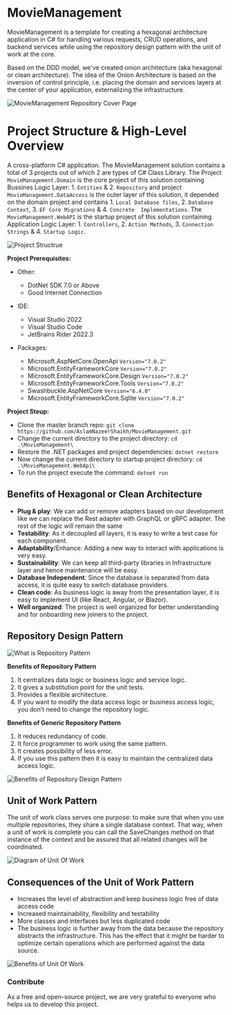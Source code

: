 # MovieManagement

MovieManagement is a template for creating a hexagonal architecture application in C# for handling various requests, CRUD operations, and backend services while using the repository design pattern with the unit of work at the core. 

Based on the DDD model, we've created onion architecture (aka hexagonal or clean architecture). The idea of the Onion Architecture is based on the inversion of control principle, i.e. placing the domain and services layers at the center of your application, externalizing the infrastructure.

![MovieManagement Repository Cover Page](https://github.com/AslamNazeerShaikh/MovieManagement/blob/development/Images%20&%20Documents/0.png)


# Project Structure & High-Level Overview

A cross-platform C# application. The MovieManagement solution contains a total of 3 projects out of which 2 are types of C# Class Library. The Project `MovieManagement.Domain`  is the core project of this solution containing Bussines Logic Layer: 1. `Entities` & 2. `Repository` and project `MovieManagement.DataAccess` is the outer layer of this solution, it depended on the domain project and contains 1. `Local Database files`, 2. `Database Context`, 3. `EF Core Migrations` & 4. `Concrete  Implementations`. The `MovieManagement.WebAPI` is the startup project of this solution containing Application Logic Layer: 1. `Controllers`, 2. `Action Methods`, 3. `Connection Strings` & 4. `Startup Logic`.
 
![Project Structrue](https://github.com/AslamNazeerShaikh/MovieManagement/blob/development/Images%20&%20Documents/5.png)


**Project Prerequisites:**

 - Other:
   - DotNet SDK 7.0 or Above
   - Good Internet Connection

 - IDE:
   - Visual Studio 2022
   - Visual Studio Code
   - JetBrains Rider 2022.3

 - Packages:
     - Microsoft.AspNetCore.OpenApi  `Version="7.0.2"`
     - Microsoft.EntityFrameworkCore  `Version="7.0.2"`
     - Microsoft.EntityFrameworkCore.Design  `Version="7.0.2"`
     - Microsoft.EntityFrameworkCore.Tools  `Version="7.0.2"`
     - Swashbuckle.AspNetCore  `Version="6.4.0"`
     - Microsoft.EntityFrameworkCore.Sqlite  `Version="7.0.2"`

**Project Steup:**
 - Clone the master branch repo: `git clone https://github.com/AslamNazeerShaikh/MovieManagement.git`
 - Change the current directory to the project directory: `cd .\MovieManagement\`
 - Restore the .NET packages and project dependencies: `dotnet restore`
 - Now change the current directory to startup project directory: `cd .\MovieManagement.WebApi\`
 - To run the project execute the command: `dotnet run`

## Benefits of Hexagonal or Clean Architecture

 - **Plug & play**: We can add or remove adapters based on our development
   like we can replace the Rest adapter with GraphQL or gRPC adapter. The
   rest of the logic will remain the same
 - **Testability**: As it decoupled all layers, it is easy to write a
   test case for each component.
 - **Adaptability**/Enhance: Adding a new way to interact with applications
   is very easy.
 - **Sustainability**: We can keep all third-party libraries in
   Infrastructure layer and hence maintenance will be easy.
 - **Database Independent**: Since the database is separated from data access,
   it is quite easy to switch database providers.
 - **Clean code**: As business logic is away from the presentation layer, it is
   easy to implement UI (like React, Angular, or Blazor).
 - **Well organized**: The project is well organized for better understanding
   and for onboarding new joiners to the project.

## Repository Design Pattern

![What is Repository Pattern](https://github.com/AslamNazeerShaikh/MovieManagement/blob/development/Images%20&%20Documents/2.png)

**Benefits of Repository Pattern**
1.  It centralizes data logic or business logic and service logic.
2.  It gives a substitution point for the unit tests.
3.  Provides a flexible architecture.
4.  If you want to modify the data access logic or business access logic, you don’t need to change the repository logic.

**Benefits of Generic Repository Pattern**
1.  It reduces redundancy of code.
2.  It force programmer to work using the same pattern.
3.  It creates possibility of less error.
4.  If you use this pattern then it is easy to maintain the centralized data access logic. 

![Benefits of Repository Design Pattern](https://github.com/AslamNazeerShaikh/MovieManagement/blob/development/Images%20&%20Documents/1.png)


## Unit of Work Pattern 
The unit of work class serves one purpose: to make sure that when you use multiple repositories, they share a single database context. That way, when a unit of work is complete you can call the SaveChanges method on that instance of the context and be assured that all related changes will be coordinated.

![Diagram of Unit Of Work](https://github.com/AslamNazeerShaikh/MovieManagement/blob/development/Images%20&%20Documents/4.png)

 ## Consequences of the Unit of Work Pattern
-   Increases the level of abstraction and keep business logic free of data access code
-   Increased maintainability, flexibility and testability
-   More classes and interfaces but less duplicated code
-   The business logic is further away from the data because the repository abstracts the infrastructure. This has the effect that it might be harder to optimize certain operations which are performed against the data source.

![Benefits of Unit Of Work](https://github.com/AslamNazeerShaikh/MovieManagement/blob/development/Images%20&%20Documents/3.png)

### Contribute
As a free and open-source project, we are very grateful to everyone who helps us to develop this project.
